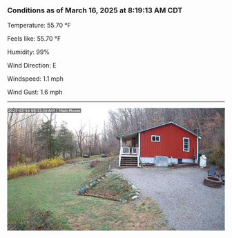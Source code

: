 ### Conditions as of March 16, 2025 at 8:19:13 AM CDT 

Temperature: 55.70 &deg;F

Feels like: 55.70 &deg;F

Humidity: 99%

Wind Direction: E

Windspeed: 1.1 mph

Wind Gust: 1.6 mph

---

<img src="./images/latest.jpeg"/>

